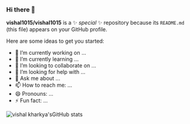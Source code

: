 ### Hi there 👋

**vishal1015/vishal1015** is a ✨ _special_ ✨ repository because its `README.md` (this file) appears on your GitHub profile.

Here are some ideas to get you started:

- 🔭 I’m currently working on ...
- 🌱 I’m currently learning ...
- 👯 I’m looking to collaborate on ...
- 🤔 I’m looking for help with ...
- 💬 Ask me about ...
- 📫 How to reach me: ...
- 😄 Pronouns: ...
- ⚡ Fun fact: ...

<!-- [![vishal kharkya's github stats](https://github-readme-stats.vercel.app/api?username=vishal1015&count_private=true&show_icons=true&theme=radical&hide_rank=false)](https://github.com/anuraghazra/github-readme-stats) -->
![vishal kharkya'sGitHub stats](https://github-readme-stats.vercel.app/api?username=anuraghazra&show_icons=true&theme=transparent)
